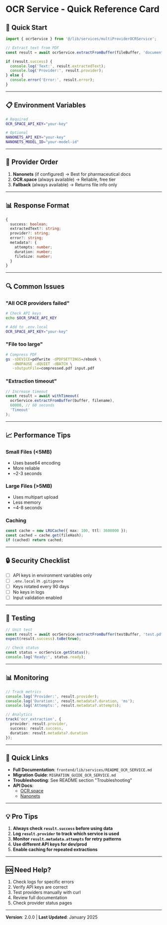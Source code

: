 # OCR Service - Quick Reference Card

## 🚀 Quick Start

```typescript
import { ocrService } from '@/lib/services/multiProviderOCRService';

// Extract text from PDF
const result = await ocrService.extractFromBuffer(fileBuffer, 'document.pdf');

if (result.success) {
  console.log('Text:', result.extractedText);
  console.log('Provider:', result.provider);
} else {
  console.error('Error:', result.error);
}
```

---

## 📋 Environment Variables

```bash
# Required
OCR_SPACE_API_KEY="your-key"

# Optional
NANONETS_API_KEY="your-key"
NANONETS_MODEL_ID="your-model-id"
```

---

## 🔄 Provider Order

1. **Nanonets** (if configured) → Best for pharmaceutical docs
2. **OCR.space** (always available) → Reliable, free tier
3. **Fallback** (always available) → Returns file info only

---

## 📊 Response Format

```typescript
{
  success: boolean;
  extractedText?: string;
  provider?: string;
  error?: string;
  metadata?: {
    attempts: number;
    duration: number;
    fileSize: number;
  }
}
```

---

## 🔍 Common Issues

### "All OCR providers failed"
```bash
# Check API keys
echo $OCR_SPACE_API_KEY

# Add to .env.local
OCR_SPACE_API_KEY="your-key"
```

### "File too large"
```bash
# Compress PDF
gs -sDEVICE=pdfwrite -dPDFSETTINGS=/ebook \
   -dNOPAUSE -dQUIET -dBATCH \
   -sOutputFile=compressed.pdf input.pdf
```

### "Extraction timeout"
```typescript
// Increase timeout
const result = await withTimeout(
  ocrService.extractFromBuffer(buffer, filename),
  60000, // 60 seconds
  'Timeout'
);
```

---

## 📈 Performance Tips

### Small Files (<5MB)
- Uses base64 encoding
- More reliable
- ~2-3 seconds

### Large Files (>5MB)
- Uses multipart upload
- Less memory
- ~4-8 seconds

### Caching
```typescript
const cache = new LRUCache({ max: 100, ttl: 3600000 });
const cached = cache.get(fileHash);
if (cached) return cached;
```

---

## 🔒 Security Checklist

- [ ] API keys in environment variables only
- [ ] `.env.local` in `.gitignore`
- [ ] Keys rotated every 90 days
- [ ] No keys in logs
- [ ] Input validation enabled

---

## 🧪 Testing

```typescript
// Unit test
const result = await ocrService.extractFromBuffer(testBuffer, 'test.pdf');
expect(result.success).toBe(true);

// Check status
const status = ocrService.getStatus();
console.log('Ready:', status.ready);
```

---

## 📊 Monitoring

```typescript
// Track metrics
console.log('Provider:', result.provider);
console.log('Duration:', result.metadata?.duration, 'ms');
console.log('Attempts:', result.metadata?.attempts);

// Analytics
track('ocr_extraction', {
  provider: result.provider,
  success: result.success,
  duration: result.metadata?.duration
});
```

---

## 🔗 Quick Links

- **Full Documentation**: `frontend/lib/services/README_OCR_SERVICE.md`
- **Migration Guide**: `MIGRATION_GUIDE_OCR_SERVICE.md`
- **Troubleshooting**: See README section "Troubleshooting"
- **API Docs**: 
  - [OCR.space](https://ocr.space/ocrapi)
  - [Nanonets](https://nanonets.com/documentation/)

---

## 💡 Pro Tips

1. **Always check `result.success` before using data**
2. **Log `result.provider` to track which service is used**
3. **Monitor `result.metadata.attempts` for retry patterns**
4. **Use different API keys for dev/prod**
5. **Enable caching for repeated extractions**

---

## 🆘 Need Help?

1. Check logs for specific errors
2. Verify API keys are correct
3. Test providers manually with curl
4. Review full documentation
5. Check provider status pages

---

**Version**: 2.0.0 | **Last Updated**: January 2025
